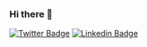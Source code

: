 ### Hi there 👋

[![Twitter Badge](https://img.shields.io/badge/-@khabubundivhu-1ca0f1?style=flat-square&labelColor=1ca0f1&logo=twitter&logoColor=white&link=https://twitter.com/khabubundivhu)](https://twitter.com/khabubundivhu)
[![Linkedin Badge](https://img.shields.io/badge/-khabubu%20Ndivhuwo-blue?style=flat-square&logo=Linkedin&logoColor=white&link=https://www.linkedin.com/in/khabubu-ndivhuwo-656282149/)](https://www.linkedin.com/in/khabubu-ndivhuwo-656282149/)
